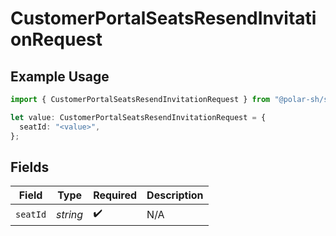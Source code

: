 # CustomerPortalSeatsResendInvitationRequest

## Example Usage

```typescript
import { CustomerPortalSeatsResendInvitationRequest } from "@polar-sh/sdk/models/operations/customerportalseatsresendinvitation.js";

let value: CustomerPortalSeatsResendInvitationRequest = {
  seatId: "<value>",
};
```

## Fields

| Field              | Type               | Required           | Description        |
| ------------------ | ------------------ | ------------------ | ------------------ |
| `seatId`           | *string*           | :heavy_check_mark: | N/A                |